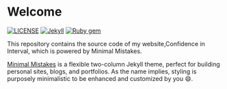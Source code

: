 # Welcome

[![LICENSE](https://img.shields.io/badge/license-MIT-lightgrey.svg)](https://raw.githubusercontent.com/mmistakes/minimal-mistakes/master/LICENSE)
[![Jekyll](https://img.shields.io/badge/jekyll-%3E%3D%203.7-blue.svg)](https://jekyllrb.com/)
[![Ruby gem](https://img.shields.io/gem/v/minimal-mistakes-jekyll.svg)](https://rubygems.org/gems/minimal-mistakes-jekyll)

This repository contains the source code of my website,Confidence in Interval, which is powered by Minimal Mistakes.

[Minimal Mistakes](https://mmistakes.github.io/minimal-mistakes/) is a flexible two-column Jekyll theme, perfect for building personal sites, blogs, and portfolios. As the name implies, styling is purposely minimalistic to be enhanced and customized by you :smile:.

